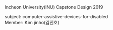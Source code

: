 Incheon University(INU) Capstone Design 2019

subject: computer-assistive-devices-for-disabled      
Member: Kim jinho(김진호)  
